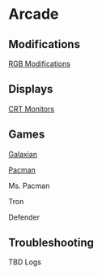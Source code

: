 # Arcade

## Modifications

[RGB Modifications](rgb_mods.md)

## Displays

[CRT Monitors](monitors.md)

## Games

[Galaxian](galaxian.md)

[Pacman](pacman.md)

Ms. Pacman

Tron

Defender

## Troubleshooting

TBD Logs
